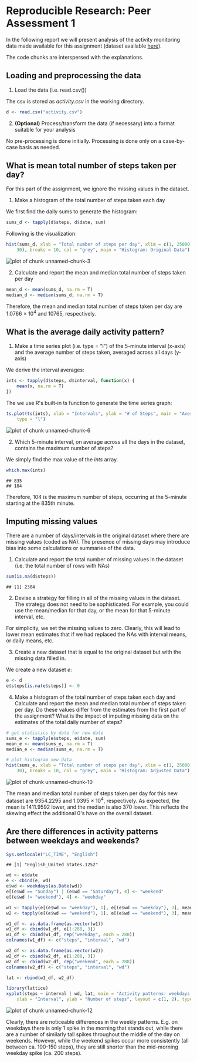 # Reproducible Research: Peer Assessment 1

In the following report we will present analysis of the activity monitoring data made available for this assignment (dataset available [here](https://d396qusza40orc.cloudfront.net/repdata%2Fdata%2Factivity.zip)).

The code chunks are interspersed with the explanations.

## Loading and preprocessing the data

1. Load the data (i.e. read.csv())

The csv is stored as *activity.csv* in the working directory.


```r
d <- read.csv("activity.csv")
```



2. **(Optional)** Process/transform the data (if necessary) into a format suitable for your analysis

No pre-processing is done initially. Processing is done only on a case-by-case basis as needed. 

## What is mean total number of steps taken per day?

For this part of the assignment, we ignore the missing values in the dataset.

1. Make a histogram of the total number of steps taken each day

We first find the daily sums to generate the histogram:

```r
sums_d <- tapply(d$steps, d$date, sum)
```


Following is the visualization:

```r
hist(sums_d, xlab = "Total number of steps per day", xlim = c(1, 25000), ylim = c(1, 
    30), breaks = 10, col = "grey", main = "Histogram: Original Data")
```

![plot of chunk unnamed-chunk-3](figure/unnamed-chunk-3.png) 


2. Calculate and report the mean and median total number of steps taken per day

```r
mean_d <- mean(sums_d, na.rm = T)
median_d <- median(sums_d, na.rm = T)
```


Therefore, the mean and median total number of steps taken per day are 1.0766 &times; 10<sup>4</sup> and 10765, respectively.


## What is the average daily activity pattern?

1. Make a time series plot (i.e. type = "l") of the 5-minute interval (x-axis) and the average number of steps taken, averaged across all days (y-axis)

We derive the interval averages:

```r
ints <- tapply(d$steps, d$interval, function(x) {
    mean(x, na.rm = T)
})
```


The we  use R's built-in ts function to generate the time series graph:

```r
ts.plot(ts(ints), xlab = "Intervals", ylab = "# of Steps", main = "Average Daily Activity Pattern", 
    type = "l")
```

![plot of chunk unnamed-chunk-6](figure/unnamed-chunk-6.png) 


2. Which 5-minute interval, on average across all the days in the dataset, contains the maximum number of steps?

We simply find the max value of the *ints* array.

```r
which.max(ints)
```

```
## 835 
## 104
```


Therefore, 104 is the maximum number of steps, occurring at the 5-minute starting at the 835th minute. 


## Imputing missing values

There are a number of days/intervals in the original dataset where there are missing values (coded as NA). The presence of missing days may introduce bias into some calculations or summaries of the data.

1. Calculate and report the total number of missing values in the dataset (i.e. the total number of rows with NAs)


```r
sum(is.na(d$steps))
```

```
## [1] 2304
```


2. Devise a strategy for filling in all of the missing values in the dataset. The strategy does not need to be sophisticated. For example, you could use the mean/median for that day, or the mean for that 5-minute interval, etc.

For simplicity, we set the missing values to zero. Clearly, this will lead to lower mean estimates that if we had replaced the NAs with interval means, or daily means, etc.

3. Create a new dataset that is equal to the original dataset but with the missing data filled in.

We create a new dataset *e*:


```r
e <- d
e$steps[is.na(e$steps)] <- 0
```


4. Make a histogram of the total number of steps taken each day and Calculate and report the mean and median total number of steps taken per day. Do these values differ from the estimates from the first part of the assignment? What is the impact of imputing missing data on the estimates of the total daily number of steps?


```r
# get statistics by date for new date
sums_e <- tapply(e$steps, e$date, sum)
mean_e <- mean(sums_e, na.rm = T)
median_e <- median(sums_e, na.rm = T)

# plot histogram new data
hist(sums_e, xlab = "Total number of steps per day", xlim = c(1, 25000), ylim = c(1, 
    30), breaks = 10, col = "grey", main = "Histogram: Adjusted Data")
```

![plot of chunk unnamed-chunk-10](figure/unnamed-chunk-10.png) 


The mean and median total number of steps taken per day for this new dataset are 9354.2295 and 1.0395 &times; 10<sup>4</sup>, respectively. As expected, the mean is 1411.9592 lower, and the median is also 370 lower. This reflects the skewing effect the additional 0's have on the overall dataset.

## Are there differences in activity patterns between weekdays and weekends?






```r
Sys.setlocale("LC_TIME", "English")
```

```
## [1] "English_United States.1252"
```

```r
wd <- e$date
e <- cbind(e, wd)
e$wd <- weekdays(as.Date(wd))
e[(e$wd == "Sunday") | (e$wd == "Saturday"), 4] <- "weekend"
e[(e$wd != "weekend"), 4] <- "weekday"

w1 <- tapply(e[(e$wd == "weekday"), 1], e[(e$wd == "weekday"), 3], mean)
w2 <- tapply(e[(e$wd == "weekend"), 1], e[(e$wd == "weekend"), 3], mean)

w1_df <- as.data.frame(as.vector(w1))
w1_df <- cbind(w1_df, e[1:288, 3])
w1_df <- cbind(w1_df, rep("weekday", each = 288))
colnames(w1_df) <- c("steps", "interval", "wd")

w2_df <- as.data.frame(as.vector(w2))
w2_df <- cbind(w2_df, e[1:288, 3])
w2_df <- cbind(w2_df, rep("weekend", each = 288))
colnames(w2_df) <- c("steps", "interval", "wd")

lat <- rbind(w1_df, w2_df)

library(lattice)
xyplot(steps ~ interval | wd, lat, main = "Activity patterns: weekdays vs. weekends", 
    xlab = "Interval", ylab = "Number of steps", layout = c(1, 2), type = "l")
```

![plot of chunk unnamed-chunk-12](figure/unnamed-chunk-12.png) 


Clearly, there are noticeable differences in the weekly patterns. E.g. on weekdays there is only 1 spike in the morning that stands out, while there are a number of similarly tall spikes throughout the middle of the day on weekends. However, while the weekend spikes occur more consistently (all between ca. 100-150 steps), they are still shorter than the mid-morning weekday spike (ca. 200 steps).


